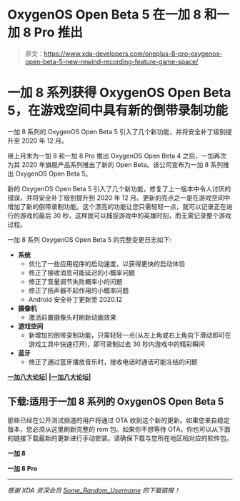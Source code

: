 # OxygenOS Open Beta 5 在一加 8 和一加 8 Pro 推出

> 原文：<https://www.xda-developers.com/oneplus-8-pro-oxygenos-open-beta-5-new-rewind-recording-feature-game-space/>

# 一加 8 系列获得 OxygenOS Open Beta 5，在游戏空间中具有新的倒带录制功能

一加 8 系列的 OxygenOS Open Beta 5 引入了几个新功能，并将安全补丁级别提升至 2020 年 12 月。

继上月末为一加 8 和一加 8 Pro 推出 OxygenOS Open Beta 4 之后，一加再次为其 2020 年旗舰产品系列推出了新的 Open Beta。该公司宣布为一加 8 系列推出 OxygenOS Open Beta 5。

新的 OxygenOS Open Beta 5 引入了几个新功能，修复了上一版本中令人讨厌的错误，并将安全补丁级别提升到 2020 年 12 月。更新的亮点之一是在游戏空间中增加了新的倒带录制功能。这个漂亮的功能让您只需轻轻一点，就可以记录正在进行的游戏的最后 30 秒，这样就可以捕捉游戏中的英雄时刻，而无需记录整个游戏过程。

一加 8 系列 OxygenOS Open Beta 5 的完整变更日志如下:

*   **系统**
    *   优化了一些应用程序的启动速度，以获得更快的启动体验
    *   修正了接收消息可能延迟的小概率问题
    *   修正了音量调节失败概率小的问题
    *   修正了扬声器不起作用的小概率问题
    *   Android 安全补丁更新至 2020.12
*   **摄像机**
    *   激活前置摄像头时刷新动画效果
*   **游戏空间**
    *   新增加的倒带录制功能，只需轻轻一点(从左上角或右上角向下滑动即可在游戏工具中快速打开)，即可录制过去 30 秒内游戏中的精彩瞬间
*   **蓝牙**
    *   修正了通过蓝牙播放音乐时，接收电话时通话可能冻结的问题

**[一加八大论坛](https://forum.xda-developers.com/oneplus-8)| |[一加八大论坛](https://forum.xda-developers.com/oneplus-8-pro)|**

## 下载:适用于一加 8 系列的 OxygenOS Open Beta 5

那些已经在公开测试频道的用户将通过 OTA 收到这个新的更新。如果您来自稳定版本，您必须从这里刷新完整的 rom 包。如果你不想等待 OTA，你也可以从下面的链接下载最新的更新进行手动安装。请确保下载与您所在地区相对应的软件包。

**一加 8**

**一加 8 Pro**

* * *

*感谢 XDA 资深会员 [Some_Random_Username](https://forum.xda-developers.com/member.php?u=8234677) 的下载链接！*
